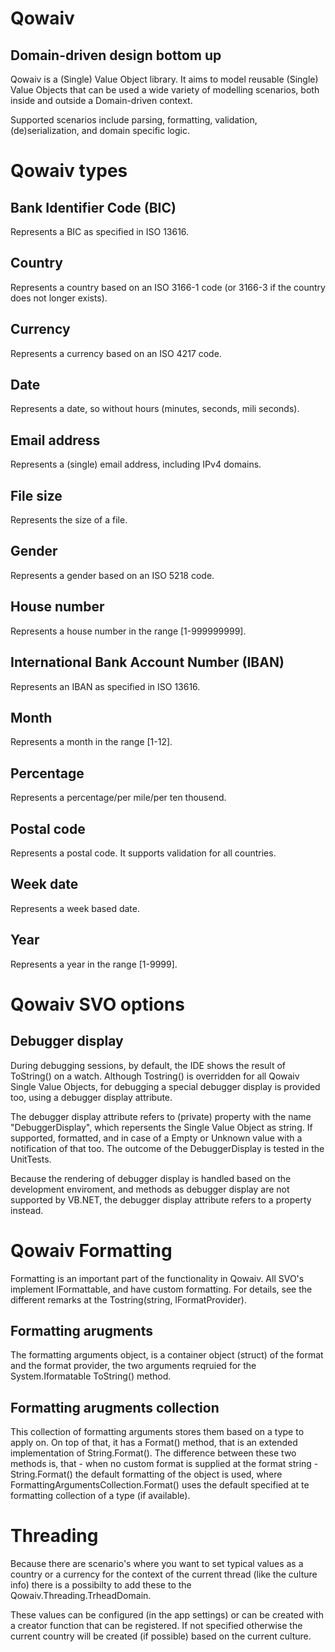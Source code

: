 Qowaiv
======
Domain-driven design bottom up
------------------------------

Qowaiv is a (Single) Value Object library. It aims to model reusable (Single) Value Objects that can be used a wide variety of modelling scenarios, both inside and outside a Domain-driven context.

Supported scenarios include parsing, formatting, validation, (de)serialization, and domain specific logic.

Qowaiv types
============

Bank Identifier Code (BIC)
--------------------------
Represents a BIC as specified in ISO 13616.

Country
-------
Represents a country based on an ISO 3166-1 code (or 3166-3 if the country does not longer exists).

Currency
--------
Represents a currency based on an ISO 4217 code.

Date
----
Represents a date, so without hours (minutes, seconds, mili seconds).

Email address
-------------
Represents a (single) email address, including IPv4 domains.

File size
---------
Represents the size of a file.

Gender
------
Represents a gender based on an ISO 5218 code.

House number
------------
Represents a house number in the range [1-999999999].

International Bank Account Number (IBAN)
----------------------------------------
Represents an IBAN as specified in ISO 13616.

Month
-----
Represents a month in the range [1-12].

Percentage
----------
Represents a percentage/per mile/per ten thousend.

Postal code
-----------
Represents a postal code. It supports validation for all countries.

Week date
---------
Represents a week based date.

Year
----
Represents a year in the range [1-9999].

Qowaiv SVO options
==================

Debugger display
----------------
During debugging sessions, by default, the IDE shows the result of ToString()
on a watch. Although Tostring() is overridden for all Qowaiv Single Value 
Objects, for debugging a special debugger display is provided too, using a 
debugger display attribute.

The debugger display attribute refers to (private) property with the name 
"DebuggerDisplay", which repersents the Single Value Object as string. If 
supported, formatted, and in case of a Empty or Unknown value with a 
notification of that too. The outcome of the DebuggerDisplay is tested in the 
UnitTests.

Because the rendering of debugger display is handled based on the development 
enviroment, and methods as debugger display are not supported by VB.NET, the 
debugger display attribute refers to a property instead.

Qowaiv Formatting
=================
Formatting is an important part of the functionality in Qowaiv. All SVO's 
implement IFormattable, and have custom formatting. For details, see the 
different remarks at the Tostring(string, IFormatProvider).

Formatting arugments
--------------------
The formatting arguments object, is a container object (struct) of the format 
and the format provider, the two arguments reqruied for the System.Iformatable 
ToString() method.

Formatting arugments collection
-------------------------------
This collection of formatting arguments stores them based on a type to apply 
on. On top of that, it has a Format() method, that is an extended implementation 
of String.Format(). The difference between these two methods is, that - when no 
custom format is supplied at the format string - String.Format() the default 
formatting of the object is used, where FormattingArgumentsCollection.Format() 
uses the default specified at te formatting collection of a type (if available).

Threading
=========
Because there are scenario's where you want to set typical values as a country 
or a currency for the context of the current thread (like the culture info) 
there is a possibilty to add these to the Qowaiv.Threading.TrheadDomain.

These values can be configured (in the app settings) or can be created with a 
creator function that can be registered. If not specified otherwise the current 
country will be created (if possible) based on the current culture.
